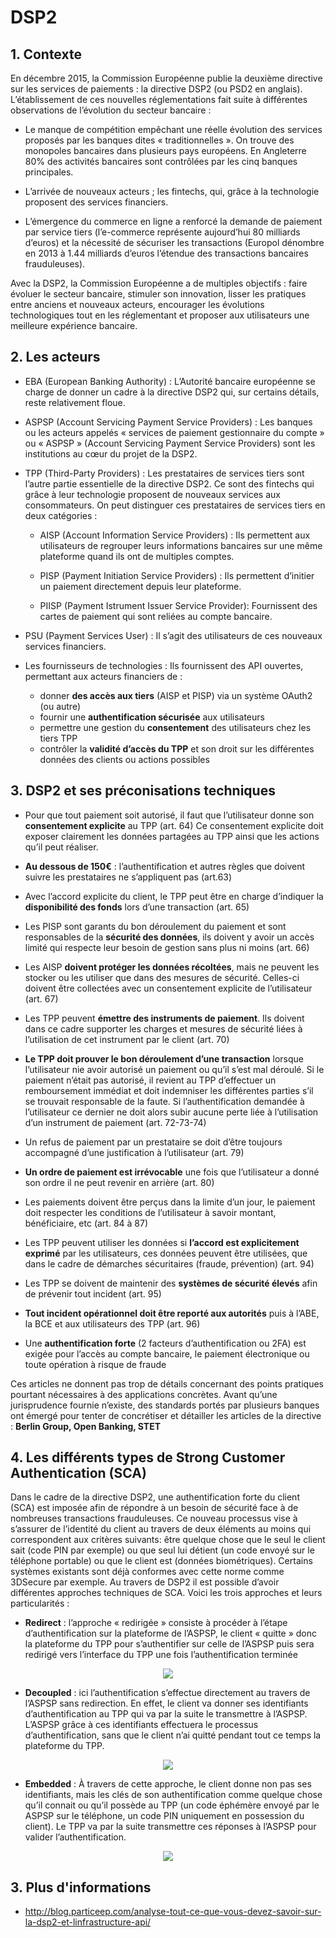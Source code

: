 # DSP2

## 1. Contexte

En décembre 2015, la Commission Européenne publie la deuxième directive sur les services de paiements : la directive DSP2 (ou PSD2 en anglais). L’établissement de ces nouvelles réglementations fait suite à différentes observations de l’évolution du secteur bancaire :

- Le manque de compétition empêchant une réelle évolution des services proposés par les banques dites « traditionnelles ». On trouve des monopoles bancaires dans plusieurs pays européens. En Angleterre 80% des activités bancaires sont contrôlées par les cinq banques principales.

- L’arrivée de nouveaux acteurs ; les fintechs, qui, grâce à la technologie proposent des services financiers.

- L’émergence du commerce en ligne a renforcé la demande de paiement par service tiers (l’e-commerce représente aujourd’hui 80 milliards d’euros) et la nécessité de sécuriser les transactions (Europol dénombre en 2013 à 1.44 milliards d’euros l’étendue des transactions bancaires frauduleuses).

Avec la DSP2, la Commission Européenne a de multiples objectifs : faire évoluer le secteur bancaire, stimuler son innovation, lisser les pratiques entre anciens et nouveaux acteurs, encourager les évolutions technologiques tout en les réglementant et proposer aux utilisateurs une meilleure expérience bancaire.

## 2. Les acteurs

- EBA (European Banking Authority) :
  L’Autorité bancaire européenne se charge de donner un cadre à la directive DSP2 qui, sur certains détails, reste relativement floue.

- ASPSP (Account Servicing Payment Service Providers) :
  Les banques ou les acteurs appelés « services de paiement gestionnaire du compte » ou « ASPSP » (Account Servicing Payment Service Providers) sont les institutions au cœur du projet de la DSP2.

- TPP (Third-Party Providers) :
  Les prestataires de services tiers sont l’autre partie essentielle de la directive DSP2. Ce sont des fintechs qui grâce à leur technologie proposent de nouveaux services aux consommateurs.
  On peut distinguer ces prestataires de services tiers en deux catégories :

  - AISP (Account Information Service Providers) :
    Ils permettent aux utilisateurs de regrouper leurs informations bancaires sur une même plateforme quand ils ont de multiples comptes.

  - PISP (Payment Initiation Service Providers) :
    Ils permettent d’initier un paiement directement depuis leur plateforme.

  - PIISP (Payment Istrument Issuer Service Provider):
    Fournissent des cartes de paiement qui sont reliées au compte bancaire.

- PSU (Payment Services User) :
  Il s’agit des utilisateurs de ces nouveaux services financiers.

- Les fournisseurs de technologies :
  Ils fournissent des API ouvertes, permettant aux acteurs financiers de :
  - donner **des accès aux tiers** (AISP et PISP) via un système OAuth2 (ou autre)
  - fournir une **authentification sécurisée** aux utilisateurs
  - permettre une gestion du **consentement** des utilisateurs chez les tiers TPP
  - contrôler la **validité d’accès du TPP** et son droit sur les différentes données des clients ou actions possibles

## 3. DSP2 et ses préconisations techniques

- Pour que tout paiement soit autorisé, il faut que l’utilisateur donne son **consentement explicite** au TPP (art. 64)
  Ce consentement explicite doit exposer clairement les données partagées au TPP ainsi que les actions qu’il peut réaliser.

- **Au dessous de 150€** : l’authentification et autres règles que doivent suivre les prestataires ne s’appliquent pas (art.63)

- Avec l’accord explicite du client, le TPP peut être en charge d’indiquer la **disponibilité des fonds** lors d’une transaction (art. 65)

- Les PISP sont garants du bon déroulement du paiement et sont responsables de la **sécurité des données**, ils doivent y avoir un accès limité qui respecte leur besoin de gestion sans plus ni moins (art. 66)

- Les AISP **doivent protéger les données récoltées**, mais ne peuvent les stocker ou les utiliser que dans des mesures de sécurité. Celles-ci doivent être collectées avec un consentement explicite de l’utilisateur (art. 67)

- Les TPP peuvent **émettre des instruments de paiement**. Ils doivent dans ce cadre supporter les charges et mesures de sécurité liées à l’utilisation de cet instrument par le client (art. 70)

- **Le TPP doit prouver le bon déroulement d’une transaction** lorsque l’utilisateur nie avoir autorisé un paiement ou qu’il s’est mal déroulé. Si le paiement n’était pas autorisé, il revient au TPP d’effectuer un remboursement immédiat et doit indemniser les différentes parties s’il se trouvait responsable de la faute. Si l’authentification demandée à l’utilisateur ce dernier ne doit alors subir aucune perte liée à l’utilisation d’un instrument de paiement (art. 72-73-74)

- Un refus de paiement par un prestataire se doit d’être toujours accompagné d’une justification à l’utilisateur (art. 79)

- **Un ordre de paiement est irrévocable** une fois que l’utilisateur a donné son ordre il ne peut revenir en arrière (art. 80)

- Les paiements doivent être perçus dans la limite d’un jour, le paiement doit respecter les conditions de l’utilisateur à savoir montant, bénéficiaire, etc (art. 84 à 87)

- Les TPP peuvent utiliser les données si **l’accord est explicitement exprimé** par les utilisateurs, ces données peuvent être utilisées, que dans le cadre de démarches sécuritaires (fraude, prévention) (art. 94)

- Les TPP se doivent de maintenir des **systèmes de sécurité élevés** afin de prévenir tout incident (art. 95)

- **Tout incident opérationnel doit être reporté aux autorités** puis à l’ABE, la BCE et aux utilisateurs des TPP (art. 96)

- Une **authentification forte** (2 facteurs d’authentification ou 2FA) est exigée pour l’accès au compte bancaire, le paiement électronique ou toute opération à risque de fraude

Ces articles ne donnent pas trop de détails concernant des points pratiques pourtant nécessaires à des applications concrètes. Avant qu’une jurisprudence fournie n’existe, des standards portés par plusieurs banques ont émergé pour tenter de concrétiser et détailler les articles de la directive : **Berlin Group, Open Banking, STET**

## 4. Les différents types de Strong Customer Authentication (SCA)

Dans le cadre de la directive DSP2, une authentification forte du client (SCA) est imposée afin de répondre à un besoin de sécurité face à de nombreuses transactions frauduleuses. Ce nouveau processus vise à s’assurer de l’identité du client au travers de deux éléments au moins qui correspondent aux critères suivants: être quelque chose que le seul le client sait (code PIN par exemple) ou que seul lui détient (un code envoyé sur le téléphone portable) ou que le client est (données biométriques). Certains systèmes existants sont déjà conformes avec cette norme comme 3DSecure par exemple. Au travers de DSP2 il est possible d’avoir différentes approches techniques de SCA. Voici les trois approches et leurs particularités :

- **Redirect** : l’approche « redirigée » consiste à procéder à l’étape d’authentification sur la plateforme de l’ASPSP, le client « quitte » donc la plateforme du TPP pour s’authentifier sur celle de l’ASPSP puis sera redirigé vers l’interface du TPP une fois l’authentification terminée

<p align="center">
  <image src="Redirect.jpg">
</p>

- **Decoupled** : ici l’authentification s’effectue directement au travers de l’ASPSP sans redirection. En effet, le client va donner ses identifiants d’authentification au TPP qui va par la suite le transmettre à l’ASPSP. L’ASPSP grâce à ces identifiants effectuera le processus d’authentification, sans que le client n’ai quitté pendant tout ce temps la plateforme du TPP.

<p align="center">
  <image src="Decoupled.jpg">
</p>

- **Embedded** : À travers de cette approche, le client donne non pas ses identifiants, mais les clés de son authentification comme quelque chose qu’il connait ou qu’il possède au TPP (un code éphémère envoyé par le ASPSP sur le téléphone, un code PIN uniquement en possession du client). Le TPP va par la suite transmettre ces réponses à l’ASPSP pour valider l’authentification.

<p align="center">
  <image src="Embedded.jpg">
</p>

## 3. Plus d'informations

- http://blog.particeep.com/analyse-tout-ce-que-vous-devez-savoir-sur-la-dsp2-et-linfrastructure-api/
